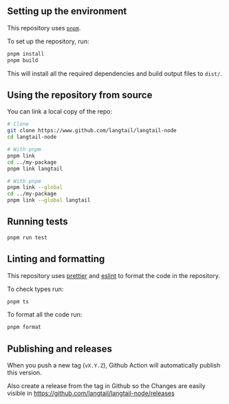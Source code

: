 ## Setting up the environment

This repository uses [`pnpm`](https://pnpm.io/).

To set up the repository, run:

```bash
pnpm install
pnpm build
```

This will install all the required dependencies and build output files to `dist/`.

## Using the repository from source

You can link a local copy of the repo:

```bash
# Clone
git clone https://www.github.com/langtail/langtail-node
cd langtail-node

# With pnpm
pnpm link
cd ../my-package
pnpm link langtail

# With pnpm
pnpm link --global
cd ../my-package
pnpm link -—global langtail
```

## Running tests

```bash
pnpm run test
```

## Linting and formatting

This repository uses [prettier](https://www.npmjs.com/package/prettier) and
[eslint](https://www.npmjs.com/package/eslint) to format the code in the repository.

To check types run:

```bash
pnpm ts
```

To format all the code run:

```bash
pnpm format
```

## Publishing and releases

When you push a new tag (`vX.Y.Z`), Github Action will automatically publish this version.

Also create a release from the tag in Github so the Changes are easily visible in https://github.com/langtail/langtail-node/releases
